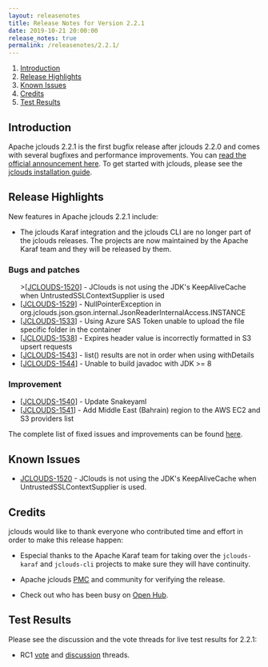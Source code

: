```yaml
---
layout: releasenotes
title: Release Notes for Version 2.2.1
date: 2019-10-21 20:00:00
release_notes: true
permalink: /releasenotes/2.2.1/
---
```


1. [Introduction](#intro)
1. [Release Highlights](#highlights)
1. [Known Issues](#knownissues)
1. [Credits](#credits)
1. [Test Results](#test)

## <a id="intro"></a>Introduction

Apache jclouds 2.2.1 is the first bugfix release after jclouds 2.2.0 and comes with several bugfixes and performance improvements.
You can [read the official announcement here](https://s.apache.org/jclouds221). To get started with jclouds, please see the [jclouds installation guide](/start/install/).

## <a id="highlights"></a>Release Highlights

New features in Apache jclouds 2.2.1 include:

* The jclouds Karaf integration and the jclouds CLI are no longer part of the jclouds releases. The projects are now
  maintained by the Apache Karaf team and they will be released by them.

### Bugs and patches

<ul>
>[<a href='https://issues.apache.org/jira/browse/JCLOUDS-1520'>JCLOUDS-1520</a>] -         JClouds is not using the JDK&#39;s KeepAliveCache when UntrustedSSLContextSupplier is used
</li>
<li>[<a href='https://issues.apache.org/jira/browse/JCLOUDS-1529'>JCLOUDS-1529</a>] -         NullPointerException in org.jclouds.json.gson.internal.JsonReaderInternalAccess.INSTANCE
</li>
<li>[<a href='https://issues.apache.org/jira/browse/JCLOUDS-1533'>JCLOUDS-1533</a>] -         Using Azure SAS Token unable to upload the file specific folder in the container
</li>
<li>[<a href='https://issues.apache.org/jira/browse/JCLOUDS-1538'>JCLOUDS-1538</a>] -         Expires header value is incorrectly formatted in S3 upsert requests
</li>
<li>[<a href='https://issues.apache.org/jira/browse/JCLOUDS-1543'>JCLOUDS-1543</a>] -         list() results are not in order when using withDetails
</li>
<li>[<a href='https://issues.apache.org/jira/browse/JCLOUDS-1544'>JCLOUDS-1544</a>] -         Unable to build javadoc with JDK &gt;= 8
</li>
</ul>

### Improvement

<ul>
<li>[<a href='https://issues.apache.org/jira/browse/JCLOUDS-1540'>JCLOUDS-1540</a>] -         Update Snakeyaml
</li>
<li>[<a href='https://issues.apache.org/jira/browse/JCLOUDS-1541'>JCLOUDS-1541</a>] -         Add Middle East (Bahrain) region to the AWS EC2 and S3 providers list
</li>
</ul>

The complete list of fixed issues and improvements can be found [here](https://issues.apache.org/jira/secure/ReleaseNote.jspa?version=12346361&styleName=Html&projectId=12314430).

## <a id="knownissues"></a> Known Issues

* [JCLOUDS-1520](https://issues.apache.org/jira/browse/JCLOUDS-1520) - JClouds is not using the JDK's KeepAliveCache when UntrustedSSLContextSupplier is used.

## <a id="credits"></a>Credits

jclouds would like to thank everyone who contributed time and effort in order to make this release happen:

* Especial thanks to the Apache Karaf team for taking over the `jclouds-karaf` and `jclouds-cli` projects to
  make sure they will have continuity.

* Apache jclouds [PMC](http://people.apache.org/committers-by-project.html#jclouds-pmc) and community for verifying the release.
* Check out who has been busy on [Open Hub](https://www.openhub.net/p/jclouds/contributors?query=&sort=latest_commit).

## <a id="test"></a>Test Results

Please see the discussion and the vote threads for live test results for 2.2.1:

* RC1 [vote](https://s.apache.org/jclouds221rc1vote) and [discussion](https://s.apache.org/jclouds221rc1discuss) threads.
